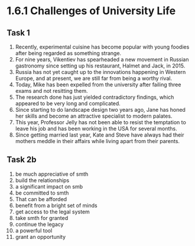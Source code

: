 # 1.6.1 Challenges of University Life

## Task 1

1. Recently, experimental cuisine has become popular with young foodies after being regarded as something strange.
2. For nine years, Vikentiev has spearheaded a new movement in Russian gastronomy since setting up his restaurant, Halmet and Jack, in 2015.
3. Russia has not yet caught up to the innovations happening in Western Europe, and at present, we are still far from being a worthy rival.
4. Today, Mike has been expelled from the university after failing three exams and not resitting them.
5. The research done has just yielded contradictory findings, which appeared to be very long and complicated.
6. Since starting to do landscape design two years ago, Jane has honed her skills and become an attractive specialist to modern palates.
7. This year, Professor Jelly has not been able to resist the temptation to leave his job and has been working in the USA for several months.
8. Since getting married last year, Kate and Steve have always had their mothers meddle in their affairs while living apart from their parents.

## Task 2b

1. be much appreciative of smth
2. build the relationships
3. a significant impact on smb
4. be committed to smth
5. That can be afforded
6. benefit from a bright set of minds
7. get access to the legal system
8. take smth for granted
9. continue the legacy
10. a powerful tool
11. grant an opportunity
